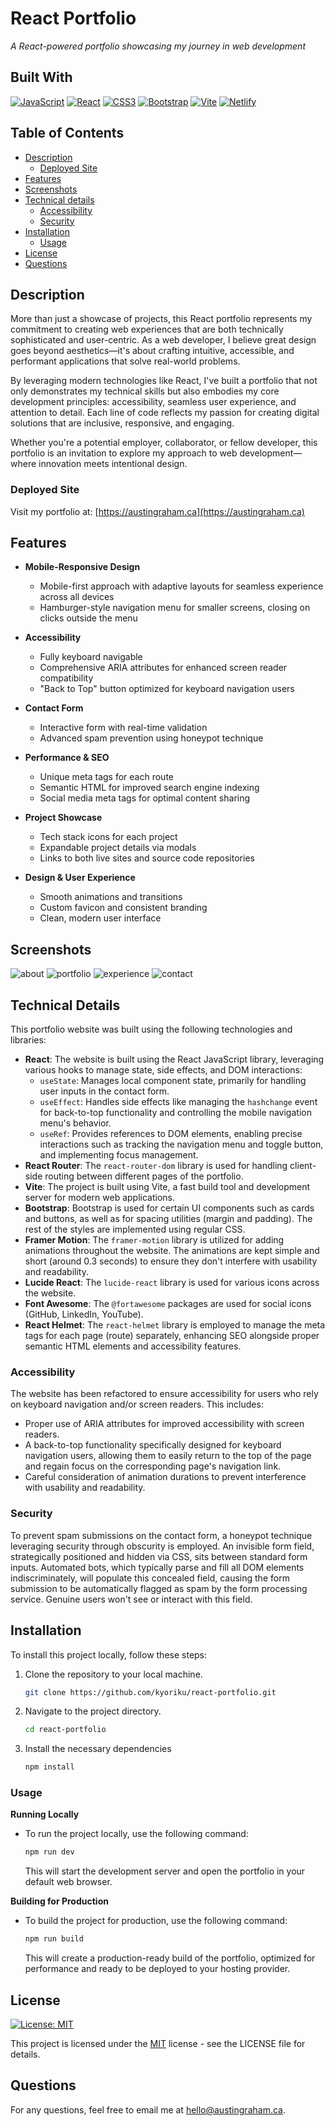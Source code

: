 # React Portfolio
*A React-powered portfolio showcasing my journey in web development*

## Built With
[![JavaScript](https://img.shields.io/badge/JavaScript-F7DF1E.svg?style=for-the-badge&logo=JavaScript&logoColor=black)](https://developer.mozilla.org/en-US/docs/Web/JavaScript)
[![React](https://img.shields.io/badge/React-61DAFB.svg?style=for-the-badge&logo=React&logoColor=black)](https://react.dev/)
[![CSS3](https://img.shields.io/badge/CSS3-1572B6.svg?style=for-the-badge&logo=CSS3&logoColor=white)](https://developer.mozilla.org/en-US/docs/Web/CSS)
[![Bootstrap](https://img.shields.io/badge/bootstrap-%238511FA.svg?style=for-the-badge&logo=bootstrap&logoColor=white)](https://getbootstrap.com/)
[![Vite](https://img.shields.io/badge/vite-%23646CFF.svg?style=for-the-badge&logo=vite&logoColor=white)](https://vitejs.dev/)
[![Netlify](https://img.shields.io/badge/netlify-%23000000.svg?style=for-the-badge&logo=netlify&logoColor=#00C7B7)](https://www.netlify.com/)

## Table of Contents
- [Description](#description)
  - [Deployed Site](#deployed-site)
- [Features](#features)
- [Screenshots](#screenshots)
- [Technical details](#technical-details)
  - [Accessibility](#accessibility)
  - [Security](#security)
- [Installation](#installation)
  - [Usage](#usage)
- [License](#license)
- [Questions](#questions)

## Description
More than just a showcase of projects, this React portfolio represents my commitment to creating web experiences that are both technically sophisticated and user-centric. As a web developer, I believe great design goes beyond aesthetics—it's about crafting intuitive, accessible, and performant applications that solve real-world problems.

By leveraging modern technologies like React, I've built a portfolio that not only demonstrates my technical skills but also embodies my core development principles: accessibility, seamless user experience, and attention to detail. Each line of code reflects my passion for creating digital solutions that are inclusive, responsive, and engaging.

Whether you're a potential employer, collaborator, or fellow developer, this portfolio is an invitation to explore my approach to web development—where innovation meets intentional design.

### Deployed Site
Visit my portfolio at: [https://austingraham.ca](https://austingraham.ca)

## Features
* **Mobile-Responsive Design**
  * Mobile-first approach with adaptive layouts for seamless experience across all devices
  * Hamburger-style navigation menu for smaller screens, closing on clicks outside the menu

* **Accessibility**
  * Fully keyboard navigable
  * Comprehensive ARIA attributes for enhanced screen reader compatibility
  * "Back to Top" button optimized for keyboard navigation users

* **Contact Form**
  * Interactive form with real-time validation
  * Advanced spam prevention using honeypot technique

* **Performance & SEO**
  * Unique meta tags for each route
  * Semantic HTML for improved search engine indexing
  * Social media meta tags for optimal content sharing

* **Project Showcase**
  * Tech stack icons for each project
  * Expandable project details via modals
  * Links to both live sites and source code repositories

* **Design & User Experience**
  * Smooth animations and transitions
  * Custom favicon and consistent branding
  * Clean, modern user interface

## Screenshots
![about](public/readme-screenshots/about.jpg)
![portfolio](public/readme-screenshots/projects.jpg)
![experience](public/readme-screenshots/experience.jpg)
![contact](public/readme-screenshots/contact.jpg)

## Technical Details
This portfolio website was built using the following technologies and libraries:

* **React**: The website is built using the React JavaScript library, leveraging various hooks to manage state, side effects, and DOM interactions:
   * `useState`: Manages local component state, primarily for handling user inputs in the contact form.
   * `useEffect`: Handles side effects like managing the `hashchange` event for back-to-top functionality and controlling the mobile navigation menu's behavior.
   * `useRef`: Provides references to DOM elements, enabling precise interactions such as tracking the navigation menu and toggle button, and implementing focus management.
* **React Router**: The `react-router-dom` library is used for handling client-side routing between different pages of the portfolio.
* **Vite**: The project is built using Vite, a fast build tool and development server for modern web applications.
* **Bootstrap**: Bootstrap is used for certain UI components such as cards and buttons, as well as for spacing utilities (margin and padding). The rest of the styles are implemented using regular CSS.
* **Framer Motion**: The `framer-motion` library is utilized for adding animations throughout the website. The animations are kept simple and short (around 0.3 seconds) to ensure they don't interfere with usability and readability.
* **Lucide React**: The `lucide-react` library is used for various icons across the website.
* **Font Awesome**: The `@fortawesome` packages are used for social icons (GitHub, LinkedIn, YouTube).
* **React Helmet**: The `react-helmet` library is employed to manage the meta tags for each page (route) separately, enhancing SEO alongside proper semantic HTML elements and accessibility features.

### Accessibility
The website has been refactored to ensure accessibility for users who rely on keyboard navigation and/or screen readers. This includes:

* Proper use of ARIA attributes for improved accessibility with screen readers.
* A back-to-top functionality specifically designed for keyboard navigation users, allowing them to easily return to the top of the page and regain focus on the corresponding page's navigation link.
* Careful consideration of animation durations to prevent interference with usability and readability.

### Security
To prevent spam submissions on the contact form, a honeypot technique leveraging security through obscurity is employed. An invisible form field, strategically positioned and hidden via CSS, sits between standard form inputs. Automated bots, which typically parse and fill all DOM elements indiscriminately, will populate this concealed field, causing the form submission to be automatically flagged as spam by the form processing service. Genuine users won't see or interact with this field.

## Installation
To install this project locally, follow these steps:

1. Clone the repository to your local machine.
    ```bash
    git clone https://github.com/kyoriku/react-portfolio.git
    ```
2. Navigate to the project directory.
    ```bash
    cd react-portfolio
    ```
3. Install the necessary dependencies
    ```bash
    npm install
    ```

### Usage
**Running Locally**
- To run the project locally, use the following command:
  ```bash
  npm run dev
  ```
  This will start the development server and open the portfolio in your default web browser.

**Building for Production**
- To build the project for production, use the following command:
  ```bash
  npm run build
  ```
  This will create a production-ready build of the portfolio, optimized for performance and ready to be deployed to your hosting provider.

## License
[![License: MIT](https://img.shields.io/badge/License-MIT-blue.svg?style=for-the-badge&logo=mit)](https://opensource.org/licenses/MIT)

This project is licensed under the [MIT](https://opensource.org/licenses/MIT) license - see the LICENSE file for details.

## Questions
For any questions, feel free to email me at hello@austingraham.ca.
